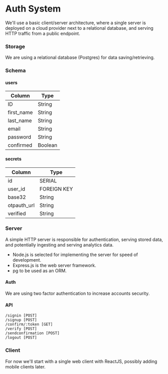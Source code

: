 # Auth System
We'll use a basic client/server architecture, where a single server is deployed on a cloud provider next to a relational database, and serving HTTP traffic from a public endpoint.

### Storage
We are using a relational database (Postgres) for data saving/retrieving.

### Schema

#### users
| Column      |    Type     |
| ----------- | ----------- |
| ID          |   String    |
| first_name  |   String    |
| last_name   |   String    |
| email       |   String    |
| password    |   String    |
| confirmed   |   Boolean   |

#### secrets
| Column      |    Type     |
| ----------- | ----------- |
| id          |   SERIAL    |
| user_id     | FOREIGN KEY |
| base32      |   String    |
| otpauth_url |   String    |
| verified    |   String    |


### Server
A simple HTTP server is responsible for authentication, serving stored data, and potentially ingesting and serving analytics data.

- Node.js is selected for implementing the server for speed of development.
- Express.js is the web server framework.
- pg to be used as an ORM.

#### Auth
We are using two factor authentication to increase accounts security.

#### API
```
/signin [POST]
/signup [POST]
/confirm/:token [GET]
/verify [POST]
/sendconfirmation [POST]
/logout [POST]
```

### Client
For now we'll start with a single web client with ReactJS, possibly adding mobile clients later.
